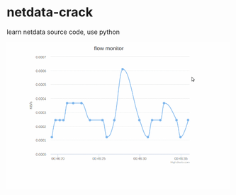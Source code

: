 # netdata-crack
learn netdata source code, use python 

![net flow monitor](./images/flow_monitor.gif "net flow monitor")
